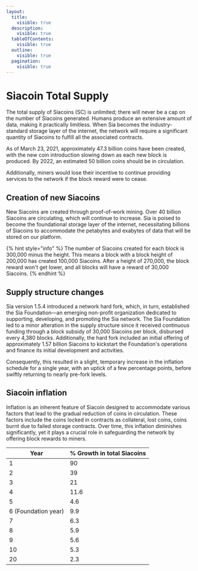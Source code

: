```yaml
---
layout:
  title:
    visible: true
  description:
    visible: true
  tableOfContents:
    visible: true
  outline:
    visible: true
  pagination:
    visible: true
---
```


# Siacoin Total Supply

The total supply of Siacoins (SC) is unlimited; there will never be a cap on the number of Siacoins generated. Humans produce an extensive amount of data, making it practically limitless. When Sia becomes the industry-standard storage layer of the internet, the network will require a significant quantity of Siacoins to fulfill all the associated contracts.&#x20;

As of March 23, 2021, approximately 47.3 billion coins have been created, with the new coin introduction slowing down as each new block is produced. By 2022, an estimated 50 billion coins should be in circulation.&#x20;

Additionally, miners would lose their incentive to continue providing services to the network if the block reward were to cease.

## Creation of new Siacoins

New Siacoins are created through proof-of-work mining. Over 40 billion Siacoins are circulating, which will continue to increase. Sia is poised to become the foundational storage layer of the internet, necessitating billions of Siacoins to accommodate the petabytes and exabytes of data that will be stored on our platform.

{% hint style="info" %}
The number of Siacoins created for each block is 300,000 minus the height. This means a block with a block height of 200,000 has created 100,000 Siacoins. After a height of 270,000, the block reward won't get lower, and all blocks will have a reward of 30,000 Siacoins.
{% endhint %}

## Supply structure changes

Sia version 1.5.4 introduced a network hard fork, which, in turn, established the Sia Foundation—an emerging non-profit organization dedicated to supporting, developing, and promoting the Sia network. The Sia Foundation led to a minor alteration in the supply structure since it received continuous funding through a block subsidy of 30,000 Siacoins per block, disbursed every 4,380 blocks. Additionally, the hard fork included an initial offering of approximately 1.57 billion Siacoins to kickstart the Foundation's operations and finance its initial development and activities.

Consequently, this resulted in a slight, temporary increase in the inflation schedule for a single year, with an uptick of a few percentage points, before swiftly returning to nearly pre-fork levels.

## Siacoin inflation

Inflation is an inherent feature of Siacoin designed to accommodate various factors that lead to the gradual reduction of coins in circulation. These factors include the coins locked in contracts as collateral, lost coins, coins burnt due to failed storage contracts. Over time, this inflation diminishes significantly, yet it plays a crucial role in safeguarding the network by offering block rewards to miners.

| Year                | % Growth in total Siacoins |
| ------------------- | -------------------------- |
| 1                   | 90                         |
| 2                   | 39                         |
| 3                   | 21                         |
| 4                   | 11.6                       |
| 5                   | 4.6                        |
| 6 (Foundation year) | 9.9                        |
| 7                   | 6.3                        |
| 8                   | 5.9                        |
| 9                   | 5.6                        |
| 10                  | 5.3                        |
| 20                  | 2.3                        |
